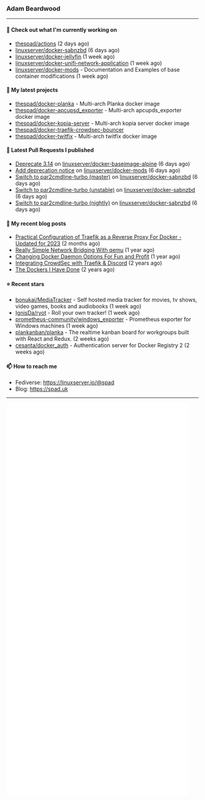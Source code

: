 ### Adam Beardwood
---
#### 👷 Check out what I'm currently working on

- [thespad/actions](https://github.com/thespad/actions) (2 days ago)
- [linuxserver/docker-sabnzbd](https://github.com/linuxserver/docker-sabnzbd) (6 days ago)
- [linuxserver/docker-jellyfin](https://github.com/linuxserver/docker-jellyfin) (1 week ago)
- [linuxserver/docker-unifi-network-application](https://github.com/linuxserver/docker-unifi-network-application) (1 week ago)
- [linuxserver/docker-mods](https://github.com/linuxserver/docker-mods) - Documentation and Examples of base container modifications (1 week ago)

#### 🌱 My latest projects

- [thespad/docker-planka](https://github.com/thespad/docker-planka) - Multi-arch Planka docker image
- [thespad/docker-apcupsd_exporter](https://github.com/thespad/docker-apcupsd_exporter) - Multi-arch apcupds_exporter docker image
- [thespad/docker-kopia-server](https://github.com/thespad/docker-kopia-server) - Multi-arch kopia server docker image 
- [thespad/docker-traefik-crowdsec-bouncer](https://github.com/thespad/docker-traefik-crowdsec-bouncer)
- [thespad/docker-twitfix](https://github.com/thespad/docker-twitfix) - Multi-arch twitfix docker image

#### 🔨 Latest Pull Requests I published

- [Deprecate 3.14](https://github.com/linuxserver/docker-baseimage-alpine/pull/196) on [linuxserver/docker-baseimage-alpine](https://github.com/linuxserver/docker-baseimage-alpine) (6 days ago)
- [Add deprecation notice](https://github.com/linuxserver/docker-mods/pull/762) on [linuxserver/docker-mods](https://github.com/linuxserver/docker-mods) (6 days ago)
- [Switch to par2cmdline-turbo (master)](https://github.com/linuxserver/docker-sabnzbd/pull/207) on [linuxserver/docker-sabnzbd](https://github.com/linuxserver/docker-sabnzbd) (6 days ago)
- [Switch to par2cmdline-turbo (unstable)](https://github.com/linuxserver/docker-sabnzbd/pull/206) on [linuxserver/docker-sabnzbd](https://github.com/linuxserver/docker-sabnzbd) (6 days ago)
- [Switch to par2cmdline-turbo (nightly)](https://github.com/linuxserver/docker-sabnzbd/pull/205) on [linuxserver/docker-sabnzbd](https://github.com/linuxserver/docker-sabnzbd) (6 days ago)

#### 📜 My recent blog posts

- [Practical Configuration of Traefik as a Reverse Proxy For Docker - Updated for 2023](https://spad.uk/practical-configuration-of-traefik-as-a-reverse-proxy-for-docker-updated-for-2023/) (2 months ago)
- [Really Simple Network Bridging With qemu](https://spad.uk/really-simple-network-bridging-with-qemu/) (1 year ago)
- [Changing Docker Daemon Options For Fun and Profit](https://spad.uk/changing-docker-daemon-options-for-fun-and-profit/) (1 year ago)
- [Integrating CrowdSec with Traefik &amp; Discord](https://spad.uk/integrating-crowdsec-with-traefik-discord/) (2 years ago)
- [The Dockers I Have Done](https://spad.uk/the-dockers-ive-done/) (2 years ago)

#### ⭐ Recent stars

- [bonukai/MediaTracker](https://github.com/bonukai/MediaTracker) - Self hosted media tracker for movies, tv shows, video games, books and audiobooks (1 week ago)
- [IgnisDa/ryot](https://github.com/IgnisDa/ryot) - Roll your own tracker! (1 week ago)
- [prometheus-community/windows_exporter](https://github.com/prometheus-community/windows_exporter) - Prometheus exporter for Windows machines (1 week ago)
- [plankanban/planka](https://github.com/plankanban/planka) - The realtime kanban board for workgroups built with React and Redux. (2 weeks ago)
- [cesanta/docker_auth](https://github.com/cesanta/docker_auth) - Authentication server for Docker Registry 2 (2 weeks ago)

#### 📫 How to reach me
- Fediverse: https://linuxserver.io/@spad
- Blog: https://spad.uk
---
<img src="https://raw.githubusercontent.com/thespad/thespad/main/github-metrics.svg">
